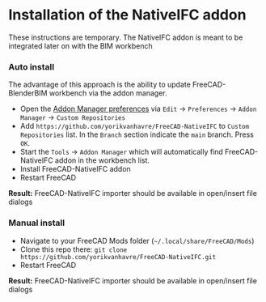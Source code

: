 # Installation of the NativeIFC addon

These instructions are temporary. The NativeIFC addon is meant to be integrated later on with the BIM workbench

### Auto install

The advantage of this approach is the ability to update FreeCAD-BlenderBIM workbench via the addon manager.

* Open the [Addon Manager preferences](https://wiki.freecad.org/Preferences_Editor#Addon_Manager) via `Edit` → `Preferences` → `Addon Manager` → `Custom Repositories`
* Add `https://github.com/yorikvanhavre/FreeCAD-NativeIFC` to `Custom Repositories` list. In the `Branch` section indicate the `main` branch. Press `OK`.
* Start the `Tools` → `Addon Manager` which will automatically find FreeCAD-NativeIFC addon in the workbench list.
* Install FreeCAD-NativeIFC addon
* Restart FreeCAD

**Result:** FreeCAD-NativeIFC importer should be available in open/insert file dialogs

### Manual install

* Navigate to your FreeCAD Mods folder (`~/.local/share/FreeCAD/Mods`)
* Clone this repo there: `git clone https://github.com/yorikvanhavre/FreeCAD-NativeIFC.git`
* Restart FreeCAD

**Result:** FreeCAD-NativeIFC importer should be available in open/insert file dialogs


